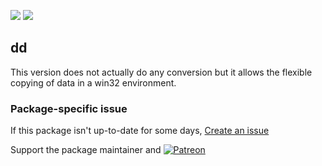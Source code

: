 [![](https://img.shields.io/chocolatey/v/dd?color=green&label=dd)](https://chocolatey.org/packages/dd) [![](https://img.shields.io/chocolatey/dt/dd)](https://chocolatey.org/packages/dd)

## dd
This version does not actually do any conversion but it allows the flexible copying of data in a win32 environment.

### Package-specific issue
If this package isn't up-to-date for some days, [Create an issue](https://github.com/tunisiano187/Chocolatey-packages/issues/new/choose)

Support the package maintainer and [![Patreon](https://cdn.jsdelivr.net/gh/tunisiano187/Chocolatey-packages@d15c4e19c709e7148588d4523ffc6dd3cd3c7e5e/icons/patreon.png)](https://www.patreon.com/tunisiano)
